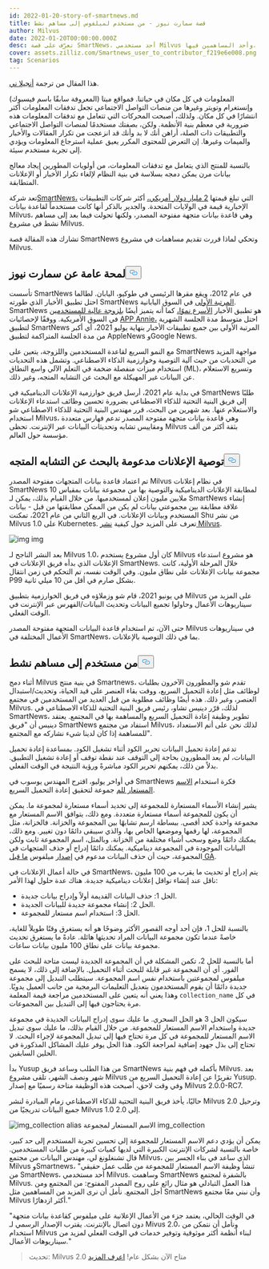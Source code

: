 ```yaml
---
id: 2022-01-20-story-of-smartnews.md
title: قصة سمارت نيوز - من مستخدم لميلفوس إلى مساهم نشط
author: Milvus
date: 2022-01-20T00:00:00.000Z
desc: تعرّف على قصة SmartNews، أحد مستخدمي Milvus وأحد المساهمين فيها.
cover: assets.zilliz.com/Smartnews_user_to_contributor_f219e6e008.png
tag: Scenarios
---
```

<p>هذا المقال من ترجمة <a href="https://www.linkedin.com/in/yiyun-n-2aa713163/">أنجيلا ني</a>.</p>
<p>المعلومات في كل مكان في حياتنا. فمواقع ميتا (المعروفة سابقًا باسم فيسبوك) وإنستغرام وتويتر وغيرها من منصات التواصل الاجتماعي تجعل تدفقات المعلومات أكثر انتشارًا في كل مكان. ولذلك، أصبحت المحركات التي تتعامل مع تدفقات المعلومات هذه ضرورية في معظم بنية الأنظمة. ولكن، بصفتك مستخدمًا لمنصات التواصل الاجتماعي والتطبيقات ذات الصلة، أراهن أنك لا بد وأنك قد انزعجت من تكرار المقالات والأخبار والميمات وغيرها. إن التعرض للمحتوى المكرر يعيق عملية استرجاع المعلومات ويؤدي إلى تجربة مستخدم سيئة.</p>
<p>بالنسبة للمنتج الذي يتعامل مع تدفقات المعلومات، من أولويات المطورين إيجاد معالج بيانات مرن يمكن دمجه بسلاسة في بنية النظام لإلغاء تكرار الأخبار أو الإعلانات المتطابقة.</p>
<p>تعد شركة<a href="https://www.smartnews.com/en/">SmartNews،</a> التي تبلغ قيمتها <a href="https://techcrunch.com/2021/09/15/news-aggregator-smartnews-raises-230-million-valuing-its-business-at-2-billion/">2 مليار دولار أمريكي،</a> أكثر شركات التطبيقات الإخبارية قيمة في الولايات المتحدة. والجدير بالذكر أنها كانت مستخدماً لقاعدة بيانات Milvus، وهي قاعدة بيانات متجهة مفتوحة المصدر، ولكنها تحولت فيما بعد إلى مساهم نشط في مشروع Milvus.</p>
<p>تشارك هذه المقالة قصة SmartNews وتحكي لماذا قررت تقديم مساهمات في مشروع Milvus.</p>
<h2 id="An-overview-of-SmartNews" class="common-anchor-header">لمحة عامة عن سمارت نيوز<button data-href="#An-overview-of-SmartNews" class="anchor-icon" translate="no">
      <svg translate="no"
        aria-hidden="true"
        focusable="false"
        height="20"
        version="1.1"
        viewBox="0 0 16 16"
        width="16"
      >
        <path
          fill="#0092E4"
          fill-rule="evenodd"
          d="M4 9h1v1H4c-1.5 0-3-1.69-3-3.5S2.55 3 4 3h4c1.45 0 3 1.69 3 3.5 0 1.41-.91 2.72-2 3.25V8.59c.58-.45 1-1.27 1-2.09C10 5.22 8.98 4 8 4H4c-.98 0-2 1.22-2 2.5S3 9 4 9zm9-3h-1v1h1c1 0 2 1.22 2 2.5S13.98 12 13 12H9c-.98 0-2-1.22-2-2.5 0-.83.42-1.64 1-2.09V6.25c-1.09.53-2 1.84-2 3.25C6 11.31 7.55 13 9 13h4c1.45 0 3-1.69 3-3.5S14.5 6 13 6z"
        ></path>
      </svg>
    </button></h2><p>تأسست SmartNews في عام 2012، ويقع مقرها الرئيسي في طوكيو، اليابان. لطالما احتل تطبيق الأخبار الذي طورته SmartNews <a href="https://www.businessinsider.com/guides/smartnews-free-news-app-2018-9">المرتبة الأولى</a> في السوق اليابانية. SmartNews هو تطبيق الأخبار <a href="https://about.smartnews.com/en/2019/06/12/smartnews-builds-global-momentum-with-over-500-us-growth-new-executives-and-three-new-offices/">الأسرع نموًا،</a> كما أنه يتميز أيضًا <a href="https://about.smartnews.com/en/2018/07/21/smartnews-reaches-more-than-10-million-monthly-active-users-in-the-united-states-and-japan/">بلزوجة عالية للمستخدمين</a> في السوق الأمريكية. ووفقًا لإحصائيات <a href="https://www.appannie.com/en/">APP Annie،</a> احتل متوسط مدة الجلسة الشهرية لتطبيق SmartNews المرتبة الأولى بين جميع تطبيقات الأخبار بنهاية يوليو 2021، أي أكبر من مدة الجلسة المتراكمة لتطبيق AppleNews وGoogle News.</p>
<p>مع النمو السريع لقاعدة المستخدمين واللزوجة، يتعين على SmartNews مواجهة المزيد من التحديات من حيث آلية التوصية وخوارزمية الذكاء الاصطناعي. وتشمل هذه التحديات استخدام ميزات منفصلة ضخمة في التعلم الآلي واسع النطاق (ML)، وتسريع الاستعلام عن البيانات غير المهيكلة مع البحث عن التشابه المتجه، وغير ذلك.</p>
<p>في بداية عام 2021، أرسل فريق خوارزمية الإعلانات الديناميكية في SmartNews طلبًا إلى فريق البنية التحتية للذكاء الاصطناعي بضرورة تحسين وظائف استدعاء الإعلانات والاستعلام عنها. بعد شهرين من البحث، قرر مهندس البنية التحتية للذكاء الاصطناعي شو استخدام Milvus، وهي قاعدة بيانات متجهة مفتوحة المصدر تدعم فهارس متعددة ومقاييس تشابه وتحديثات البيانات عبر الإنترنت. تحظى Milvus بثقة أكثر من ألف مؤسسة حول العالم.</p>
<h2 id="Advertisement-recommendation-powered-by-vector-similarity-search" class="common-anchor-header">توصية الإعلانات مدعومة بالبحث عن التشابه المتجه<button data-href="#Advertisement-recommendation-powered-by-vector-similarity-search" class="anchor-icon" translate="no">
      <svg translate="no"
        aria-hidden="true"
        focusable="false"
        height="20"
        version="1.1"
        viewBox="0 0 16 16"
        width="16"
      >
        <path
          fill="#0092E4"
          fill-rule="evenodd"
          d="M4 9h1v1H4c-1.5 0-3-1.69-3-3.5S2.55 3 4 3h4c1.45 0 3 1.69 3 3.5 0 1.41-.91 2.72-2 3.25V8.59c.58-.45 1-1.27 1-2.09C10 5.22 8.98 4 8 4H4c-.98 0-2 1.22-2 2.5S3 9 4 9zm9-3h-1v1h1c1 0 2 1.22 2 2.5S13.98 12 13 12H9c-.98 0-2-1.22-2-2.5 0-.83.42-1.64 1-2.09V6.25c-1.09.53-2 1.84-2 3.25C6 11.31 7.55 13 9 13h4c1.45 0 3-1.69 3-3.5S14.5 6 13 6z"
        ></path>
      </svg>
    </button></h2><p>تم اعتماد قاعدة بيانات المتجهات مفتوحة المصدر Milvus في نظام إعلانات SmartNews لمطابقة الإعلانات الديناميكية والتوصية بها من مجموعة بيانات بمقياس 10 ملايين مليون إعلان لمستخدميها. من خلال القيام بذلك، يمكن لـ SmartNews إنشاء علاقة مطابقة بين مجموعتي بيانات لم يكن من الممكن مطابقتها من قبل - بيانات المستخدم وبيانات الإعلانات. في الربع الثاني من عام 2021، تمكنت Shu من نشر Milvus 1.0 على Kubernetes. تعرف على المزيد حول كيفية <a href="https://milvus.io/docs">نشر Milvus</a>.</p>
<p>
  
   <span class="img-wrapper"> <img translate="no" src="https://assets.zilliz.com/image1_2a88ed162f.png" alt="img" class="doc-image" id="img" />
   </span> <span class="img-wrapper"> <span>img</span> </span></p>
<p>بعد النشر الناجح لـ Milvus 1.0، كان أول مشروع يستخدم Milvus هو مشروع استدعاء الإعلانات الذي بدأه فريق الإعلانات في SmartNews. خلال المرحلة الأولية، كانت مجموعة بيانات الإعلانات على نطاق مليون. وفي الوقت نفسه، تم التحكم في زمن انتقال P99 بشكل صارم في أقل من 10 ميلي ثانية.</p>
<p>في يونيو 2021، قام شو وزملاؤه في فريق الخوارزمية بتطبيق Milvus على المزيد من سيناريوهات الأعمال وحاولوا تجميع البيانات وتحديث البيانات/الفهرس عبر الإنترنت في الوقت الفعلي.</p>
<p>حتى الآن، تم استخدام قاعدة البيانات المتجهة مفتوحة المصدر Milvus في سيناريوهات الأعمال المختلفة في SmartNews، بما في ذلك التوصية بالإعلانات.</p>
<h2 id="From-a-user-to-an-active-contributor" class="common-anchor-header"><strong>من مستخدم إلى مساهم نشط</strong><button data-href="#From-a-user-to-an-active-contributor" class="anchor-icon" translate="no">
      <svg translate="no"
        aria-hidden="true"
        focusable="false"
        height="20"
        version="1.1"
        viewBox="0 0 16 16"
        width="16"
      >
        <path
          fill="#0092E4"
          fill-rule="evenodd"
          d="M4 9h1v1H4c-1.5 0-3-1.69-3-3.5S2.55 3 4 3h4c1.45 0 3 1.69 3 3.5 0 1.41-.91 2.72-2 3.25V8.59c.58-.45 1-1.27 1-2.09C10 5.22 8.98 4 8 4H4c-.98 0-2 1.22-2 2.5S3 9 4 9zm9-3h-1v1h1c1 0 2 1.22 2 2.5S13.98 12 13 12H9c-.98 0-2-1.22-2-2.5 0-.83.42-1.64 1-2.09V6.25c-1.09.53-2 1.84-2 3.25C6 11.31 7.55 13 9 13h4c1.45 0 3-1.69 3-3.5S14.5 6 13 6z"
        ></path>
      </svg>
    </button></h2><p>أثناء دمج Milvus في بنية منتج Smartnews، تقدم شو والمطورون الآخرون بطلبات لوظائف مثل إعادة التحميل السريع، ووقت بقاء العنصر على قيد الحياة، وتحديث/استبدال العنصر، وغير ذلك. هذه أيضًا وظائف مطلوبة من قبل العديد من المستخدمين في مجتمع Milvus. لذلك، قرّر دينيس تشاو، رئيس فريق البنية التحتية للذكاء الاصطناعي في SmartNews، تطوير وظيفة إعادة التحميل السريع والمساهمة بها في المجتمع. يعتقد دينيس أن "فريق SmartNews استفاد من مجتمع Milvus، لذلك نحن على أتم الاستعداد للمساهمة إذا كان لدينا شيء نشاركه مع المجتمع".</p>
<p>تدعم إعادة تحميل البيانات تحرير الكود أثناء تشغيل الكود. بمساعدة إعادة تحميل البيانات، لم يعد المطورون بحاجة إلى التوقف عند نقطة توقف أو إعادة تشغيل التطبيق. بدلاً من ذلك، يمكنهم تحرير الكود مباشرةً ورؤية النتيجة في الوقت الفعلي.</p>
<p>في أواخر يوليو، اقترح المهندس يوسوب في SmartNews فكرة استخدام <a href="https://milvus.io/docs/v2.0.x/collection_alias.md#Collection-Alias">الاسم المستعار للم</a> جموعة لتحقيق إعادة التحميل السريع.</p>
<p>يشير إنشاء الأسماء المستعارة للمجموعة إلى تحديد أسماء مستعارة لمجموعة ما. يمكن أن يكون للمجموعة أسماء مستعارة متعددة. ومع ذلك، يتوافق الاسم المستعار مع مجموعة واحدة كحد أقصى. ببساطة ارسم تشابهًا بين المجموعة والخزانة. فالخزانة، مثل المجموعة، لها رقمها وموضعها الخاص بها، والذي سيبقى دائمًا دون تغيير. ومع ذلك، يمكنك دائمًا وضع وسحب أشياء مختلفة من الخزانة. وبالمثل، اسم المجموعة ثابت ولكن البيانات الموجودة في المجموعة ديناميكية. يمكنك دائمًا إدراج أو حذف المتجهات في المجموعة، حيث أن حذف البيانات مدعوم في <a href="https://milvus.io/docs/v2.0.x/release_notes.md#v200-PreGA">إصدار</a> ميلفوس <a href="https://milvus.io/docs/v2.0.x/release_notes.md#v200-PreGA">ما قبل GA</a>.</p>
<p>في حالة أعمال الإعلانات في SmartNews، يتم إدراج أو تحديث ما يقرب من 100 مليون ناقل عند إنشاء نواقل إعلانات ديناميكية جديدة. هناك عدة حلول لهذا الأمر:</p>
<ul>
<li>الحل 1: حذف البيانات القديمة أولاً وإدراج بيانات جديدة.</li>
<li>الحل 2: إنشاء مجموعة جديدة للبيانات الجديدة.</li>
<li>الحل 3: استخدام اسم مستعار للمجموعة.</li>
</ul>
<p>بالنسبة للحل 1، فإن أحد أوجه القصور الأكثر وضوحًا هو أنه يستغرق وقتًا طويلاً للغاية، خاصةً عندما تكون مجموعة البيانات المراد تحديثها هائلة. عادةً ما يستغرق تحديث مجموعة بيانات على نطاق 100 مليون بيانات ساعات.</p>
<p>أما بالنسبة للحل 2، تكمن المشكلة في أن المجموعة الجديدة ليست متاحة للبحث على الفور. أي أن المجموعة غير قابلة للبحث أثناء التحميل. بالإضافة إلى ذلك، لا يسمح ميلفوس لمجموعتين باستخدام نفس اسم المجموعة. سيتطلب التبديل إلى مجموعة جديدة دائمًا أن يقوم المستخدمون بتعديل التعليمات البرمجية من جانب العميل يدويًا. وهذا يعني أنه يتعين على المستخدمين مراجعة قيمة المعلمة <code translate="no">collection_name</code> في كل مرة يحتاجون فيها إلى التبديل بين المجموعات.</p>
<p>سيكون الحل 3 هو الحل السحري. ما عليك سوى إدراج البيانات الجديدة في مجموعة جديدة واستخدام الاسم المستعار للمجموعة. من خلال القيام بذلك، ما عليك سوى تبديل الاسم المستعار للمجموعة في كل مرة تحتاج فيها إلى تبديل المجموعة لإجراء البحث. لا تحتاج إلى بذل جهود إضافية لمراجعة الكود. هذا الحل يوفر عليك المشاكل المذكورة في الحلين السابقين.</p>
<p>بدأ Yusup من هذا الطلب وساعد فريق SmartNews بأكمله في فهم بنية Milvus. بعد شهر ونصف الشهر، تلقى مشروع Milvus تقريرًا عن إعادة التحميل السريع من Yusup. وفي وقت لاحق، أصبحت هذه الوظيفة متاحة رسميًا مع إصدار Milvus 2.0.0-RC7.</p>
<p>حاليًا، يأخذ فريق البنية التحتية للذكاء الاصطناعي زمام المبادرة لنشر Milvus 2.0 وترحيل جميع البيانات تدريجيًا من Milvus 1.0 إلى 2.0.</p>
<p>
  
   <span class="img-wrapper"> <img translate="no" src="https://assets.zilliz.com/image2_96c064a627.png" alt="img_collection alias" class="doc-image" id="img_collection-alias" />
   </span> <span class="img-wrapper"> <span>الاسم المستعار لمجموعة img_collection</span> </span></p>
<p>يمكن أن يؤدي دعم الاسم المستعار للمجموعة إلى تحسين تجربة المستخدم إلى حد كبير، خاصة بالنسبة لشركات الإنترنت الكبيرة التي لديها كميات كبيرة من طلبات المستخدمين. قال تشنغلونغ لي، مهندس البيانات من مجتمع Milvus، الذي ساعد في بناء الجسر بين Milvus وSmartnews، "تنشأ وظيفة الاسم المستعار للمجموعة من طلب عمل حقيقي من SmartNews، أحد مستخدمي Milvus. وساهمت SmartNews بالشفرة لمجتمع Milvus. هذا العمل التبادلي هو مثال رائع على روح المصدر المفتوح: من المجتمع ومن أجل المجتمع. نأمل أن نرى المزيد من المساهمين مثل SmartNews وأن نبني معًا مجتمع Milvus أكثر ازدهارًا."</p>
<p>"في الوقت الحالي، يعتمد جزء من الأعمال الإعلانية على ميلفوس كقاعدة بيانات متجهة دون اتصال بالإنترنت. يقترب الإصدار الرسمي لـ Mivus 2.0، ونأمل أن نتمكن من استخدام Milvus لبناء أنظمة أكثر موثوقية وتوفير خدمات في الوقت الفعلي لمزيد من سيناريوهات الأعمال."</p>
<blockquote>
<p>تحديث: Milvus 2.0 متاح الآن بشكل عام! <a href="/blog/ar/2022-1-25-annoucing-general-availability-of-milvus-2-0.md">اعرف المزيد</a></p>
</blockquote>
